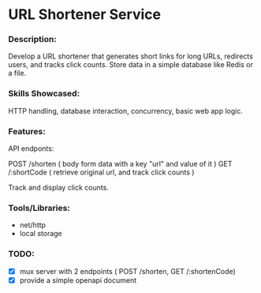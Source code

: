 # URL Shortener Service

### Description:

Develop a URL shortener that generates short links for long URLs,
redirects users, and tracks click counts. Store data in a simple database like Redis or a file.


### Skills Showcased:

HTTP handling, database interaction, concurrency, basic web app logic.

### Features:

API endponts:

POST /shorten ( body form data with a key "url" and value of it )
GET /:shortCode ( retrieve original url, and track click counts )

Track and display click counts.

### Tools/Libraries:

- net/http
- local storage

### TODO:

- [x] mux server with 2 endpoints ( POST /shorten, GET /:shortenCode)
- [x] provide a simple openapi document
